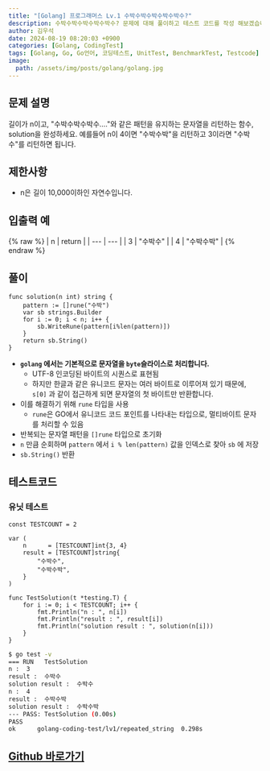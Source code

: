 ```yaml
---
title: "[Golang] 프로그래머스 Lv.1 수박수박수박수박수박수?"
description: 수박수박수박수박수박수? 문제에 대해 풀이하고 테스트 코드를 작성 해보겠습니다.
author: 김우석
date: 2024-08-19 08:20:03 +0900
categories: [Golang, CodingTest]
tags: [Golang, Go, Go언어, 코딩테스트, UnitTest, BenchmarkTest, Testcode]
image:
  path: /assets/img/posts/golang/golang.jpg
---
```


## 문제 설명
길이가 n이고, "수박수박수박수...."와 같은 패턴을 유지하는 문자열을 리턴하는 함수, solution을 완성하세요. 예를들어 n이 4이면 "수박수박"을 리턴하고 3이라면 "수박수"를 리턴하면 됩니다.


## 제한사항
- n은 길이 10,000이하인 자연수입니다.


## 입출력 예
{% raw %}
| n | return |
| --- | --- |
| 3 | "수박수" |
| 4 | "수박수박" |
{% endraw %}


## 풀이 
```golang
func solution(n int) string {
	pattern := []rune("수박")
	var sb strings.Builder
	for i := 0; i < n; i++ {
		sb.WriteRune(pattern[i%len(pattern)])
	}
	return sb.String()
}
```

- **`golang` 에서는 기본적으로 문자열을 `byte`슬라이스로 처리합니다.**
	- UTF-8 인코딩된 바이트의 시퀀스로 표현됨
	- 하지만 한글과 같은 유니코드 문자는 여러 바이트로 이루어져 있기 때문에, `s[0]` 과 같이 접근하게 되면 문자열의 첫 바이트만 반환합니다.
- 이를 해결하기 위해 `rune` 타입을 사용
	- `rune`은 GO에서 유니코드 코드 포인트를 나타내는 타입으로, 멀티바이트 문자를 처리할 수 있음
- 반복되는 문자열 패턴을 `[]rune` 타입으로 초기화 
- `n` 만큼 순회하며 `pattern` 에서 `i % len(pattern)` 값을 인덱스로 찾아 `sb` 에 저장
- `sb.String()` 반환


## 테스트코드
### 유닛 테스트
```golang
const TESTCOUNT = 2

var (
	n      = [TESTCOUNT]int{3, 4}
	result = [TESTCOUNT]string{
		"수박수",
		"수박수박",
	}
)

func TestSolution(t *testing.T) {
	for i := 0; i < TESTCOUNT; i++ {
		fmt.Println("n : ", n[i])
		fmt.Println("result : ", result[i])
		fmt.Println("solution result : ", solution(n[i]))
	}
}
```

```bash
$ go test -v
=== RUN   TestSolution
n :  3
result :  수박수
solution result :  수박수
n :  4
result :  수박수박
solution result :  수박수박
--- PASS: TestSolution (0.00s)
PASS
ok      golang-coding-test/lv1/repeated_string  0.298s
```


## [Github 바로가기](https://github.com/kr-goos/golang-coding-test/tree/master/programmers/Lv1/repeated_string)